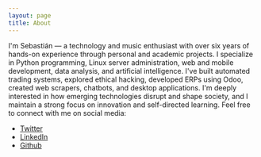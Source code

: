 ```yaml
---
layout: page
title: About
---
```


I'm Sebastián — a technology and music enthusiast with over six years of hands-on experience through personal and academic projects. I specialize in Python programming, Linux server administration, web and mobile development, data analysis, and artificial intelligence. I've built automated trading systems, explored ethical hacking, developed ERPs using Odoo, created web scrapers, chatbots, and desktop applications. I'm deeply interested in how emerging technologies disrupt and shape society, and I maintain a strong focus on innovation and self-directed learning.
Feel free to connect with me on social media:

*   <a href="https://twitter.com/sbarriac14">Twitter</a>
*   <a href="https://www.linkedin.com/in/sbarriac14/">LinkedIn</a>
*   <a href="https://github.com/mark3tmaker">Github</a>
